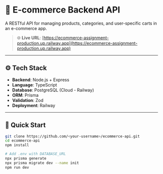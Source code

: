 # 🛒 E-commerce Backend API

A RESTful API for managing products, categories, and user-specific carts in an e-commerce app.

> 🌐 **Live URL**: [https://ecommerce-assignment-production.up.railway.app](https://ecommerce-assignment-production.up.railway.app)

---

## ⚙️ Tech Stack

- **Backend**: Node.js + Express
- **Language**: TypeScript
- **Database**: PostgreSQL (Cloud - Railway)
- **ORM**: Prisma
- **Validation**: Zod
- **Deployment**: Railway

---

## 🚀 Quick Start

```bash
git clone https://github.com/<your-username>/ecommerce-api.git
cd ecommerce-api
npm install

# Add .env with DATABASE_URL
npx prisma generate
npx prisma migrate dev --name init
npm run dev
